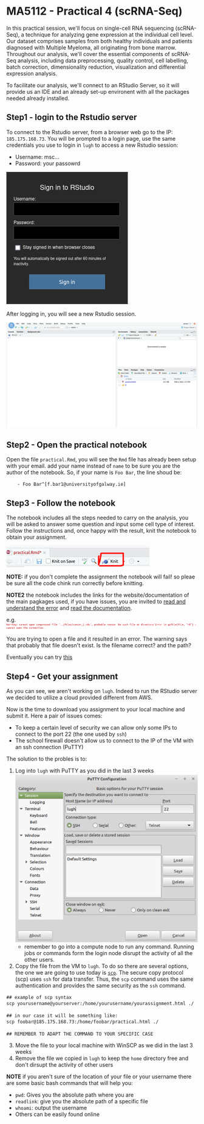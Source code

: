 # MA5112 - Practical 4 (scRNA-Seq)

In this practical session, we'll focus on single-cell RNA sequencing (scRNA-Seq), a technique for analyzing gene expression at the individual cell level. Our dataset comprises samples from both healthy individuals and patients diagnosed with Multiple Myeloma, all originating from bone marrow. Throughout our analysis, we'll cover the essential components of scRNA-Seq analysis, including data preprocessing, quality control, cell labelling, batch correction, dimensionality reduction, visualization and differential expression analysis.

To facilitate our analysis, we'll connect to an RStudio Server, so it will provide us an IDE and an already set-up environent with all the packages needed already installed.

## Step1 - login to the Rstudio server

To connect to the Rstudio server, from a browser web go to the IP: `185.175.168.73`. You will be prompted to a login page, use the same credentials you use to login in `lugh` to access a new Rstudio session:

- Username: msc...
- Password: your passowrd


![](./RStudio_Sign_In.png)


After logging in, you will see a new Rstudio session.


![](./RStudio_Server.png)

## Step2 - Open the practical notebook

Open the file `practical.Rmd`, you will see the `Rmd` file has already been setup with your email. add your name instead of `name` to be sure you are the author of the notebook. So, if your name is `Foo Bar`, the line shoud be:
```
    - Foo Bar^[f.bar1@universityofgalway.ie]
```



## Step3 - Follow the notebook

The notebook includes all the steps needed to carry on the analysis, you will be asked to answer some question and input some cell type of interest. Follow the instructions and, once happy with the result, knit the notebook to obtain your assignment.

![](./knit.png)

**NOTE:** if you don't complete the assignment the notebook will fail! so pleae be sure all the code chink run correctly before knitting.

**NOTE2** the notebook includes the links for the website/documentation of the main pagkages used, if you have issues, you are invited to <ins>read and understand the error</ins> and <ins>read the documentation</ins>.

e.g.
![](./error.png)

You are trying to open a file and it resulted in an error. The warning says that probably that file doesn't exist. Is the filename correct? and the path?

Eventually you can try [this](https://chat.openai.com/share/638c8b9d-ab3e-41a2-9d6b-2caaf0e69644)

## Step4 - Get your assignment

As you can see, we aren't working on `lugh`. Indeed to run the RStudio server we decided to utilize a cloud provided different from AWS.

Now is the time to download you assignment to your local machine and submit it. Here a pair of issues comes:
- To keep a certain level of security we can allow only some IPs to connect to the port 22 (the one used by `ssh`)
- The school firewall doesn't allow us to connect to the IP of the VM with an ssh connection (PuTTY)

The solution to the probles is to:
1. Log into `lugh` with PuTTY as you did in the last 3 weeks
![](./putty.png)
    - remember to go into a compute node to run any command. Running jobs or commands form the login node disrupt the activity of all the other users.
2. Copy the file from the VM to `lugh`. To do so there are several options, the one we are going to use today is [`scp`](https://en.wikipedia.org/wiki/Secure_copy_protocol). The secure copy protocol (scp) uses `ssh` for data transfer. Thus, the `scp` command uses the same authentication and provides the same security as the `ssh` command.

```
## example of scp syntax
scp yourusername@yourserver:/home/yourusername/yourassignment.html ./

## in our case it will be something like:
scp foobar@185.175.168.73:/home/foobar/practical.html ./

## REMEMBER TO ADAPT THE COMMAND TO YOUR SPECIFIC CASE
```

3. Move the file to your local machine with WinSCP as we did in the last 3 weeks
4. Remove the file we copied in `lugh` to keep the `home` directory free and don't dirsupt the activity of other users

**NOTE** if you aren't sure of the location of your file or your username there are some basic bash commands that will help you:
- `pwd`: Gives you the absolute path where you are 
- `readlink`: give you the absolute path of a specific file
- `whoami`: output the username
- Others can be easily found online


